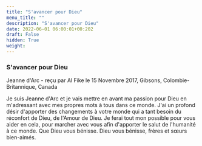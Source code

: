 ```yaml
---
title: "S'avancer pour Dieu"
menu_title: ""
description: "S'avancer pour Dieu"
date: 2022-06-01 06:00:01+00:202
draft: False
hidden: True
weight:
---
```

### S'avancer pour Dieu

Jeanne d'Arc - reçu par Al Fike le 15 Novembre 2017, Gibsons, Colombie-Britannique, Canada

Je suis Jeanne d'Arc et je vais mettre en avant ma passion pour Dieu en m'adressant avec mes propres mots à tous dans ce monde. J'ai un profond désir d'apporter des changements à votre monde qui a tant besoin du réconfort de Dieu, de l'Amour de Dieu. Je ferai tout mon possible pour vous aider en cela, pour marcher avec vous afin d'apporter le salut de l'humanité à ce monde. Que Dieu vous bénisse. Dieu vous bénisse, frères et sœurs bien-aimés.
